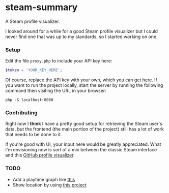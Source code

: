 # steam-summary
A Steam profile visualizer.

I looked around for a while for a good Steam profile visualizer but I could never
find one that was up to my standards, so I started working on one.

### Setup
Edit the file `proxy.php` to include your API key here:
```php
$token = 'YOUR_KEY_HERE';
```

Of course, replace the API key with your own, which you can get [here](http://steamcommunity.com/dev/apikey).
If you want to run the project locally, start the server by running the following command
then visiting the URL in your browser:

```
php -S localhost:8000
```

### Contributing
Right now I **think** I have a pretty good setup for retrieving the Steam user's data, but the frontend (the 
main portion of the project) still has a lot of work that needs to be done to it.

If you're good with UI, your input here would be greatly appreciated. What I'm envisioning now is sort of a mix 
between the classic Steam interface and this [GitHub profile visualizer](https://github.com/tipsy/profile-summary-for-github).

### TODO
- Add a playtime graph like [this](https://profile-summary-for-github.com/user/ajmeese7)
- Show location by using [this project](https://github.com/Holek/steam-friends-countries)